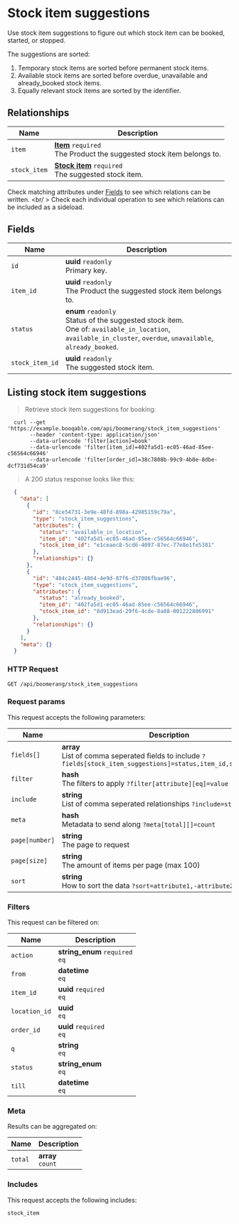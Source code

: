 # Stock item suggestions

Use stock item suggestions to figure out which stock item can be booked,
started, or stopped.

The suggestions are sorted:
  1. Temporary stock items are sorted before permanent stock items.
  2. Available stock items are sorted before overdue, unavailable and already_booked stock items.
  3. Equally relevant stock items are sorted by the identifier.

## Relationships
Name | Description
-- | --
`item` | **[Item](#items)** `required`<br>The Product the suggested stock item belongs to. 
`stock_item` | **[Stock item](#stock-items)** `required`<br>The suggested stock item. 


Check matching attributes under [Fields](#stock-item-suggestions-fields) to see which relations can be written.
<br/ >
Check each individual operation to see which relations can be included as a sideload.
## Fields

 Name | Description
-- | --
`id` | **uuid** `readonly`<br>Primary key.
`item_id` | **uuid** `readonly`<br>The Product the suggested stock item belongs to. 
`status` | **enum** `readonly`<br>Status of the suggested stock item.<br> One of: `available_in_location`, `available_in_cluster`, `overdue`, `unavailable`, `already_booked`.
`stock_item_id` | **uuid** `readonly`<br>The suggested stock item. 


## Listing stock item suggestions


> Retrieve stock item suggestions for booking:

```shell
  curl --get 'https://example.booqable.com/api/boomerang/stock_item_suggestions'
       --header 'content-type: application/json'
       --data-urlencode 'filter[action]=book'
       --data-urlencode 'filter[item_id]=402fa5d1-ec05-46ad-85ee-c56564c66946'
       --data-urlencode 'filter[order_id]=38c7808b-99c9-4b0e-8dbe-dcf731d54ca9'
```

> A 200 status response looks like this:

```json
  {
    "data": [
      {
        "id": "8ce54731-3e9e-48fd-898a-42985159c79a",
        "type": "stock_item_suggestions",
        "attributes": {
          "status": "available_in_location",
          "item_id": "402fa5d1-ec05-46ad-85ee-c56564c66946",
          "stock_item_id": "e1ceaec8-5cd6-4097-87ec-77e8e1fe5381"
        },
        "relationships": {}
      },
      {
        "id": "484c2445-4864-4e9d-87f6-d37086fbae96",
        "type": "stock_item_suggestions",
        "attributes": {
          "status": "already_booked",
          "item_id": "402fa5d1-ec05-46ad-85ee-c56564c66946",
          "stock_item_id": "8d913ead-29f6-4cde-8a88-001222806991"
        },
        "relationships": {}
      }
    ],
    "meta": {}
  }
```

### HTTP Request

`GET /api/boomerang/stock_item_suggestions`

### Request params

This request accepts the following parameters:

Name | Description
-- | --
`fields[]` | **array** <br>List of comma seperated fields to include `?fields[stock_item_suggestions]=status,item_id,stock_item_id`
`filter` | **hash** <br>The filters to apply `?filter[attribute][eq]=value`
`include` | **string** <br>List of comma seperated relationships `?include=stock_item`
`meta` | **hash** <br>Metadata to send along `?meta[total][]=count`
`page[number]` | **string** <br>The page to request
`page[size]` | **string** <br>The amount of items per page (max 100)
`sort` | **string** <br>How to sort the data `?sort=attribute1,-attribute2`


### Filters

This request can be filtered on:

Name | Description
-- | --
`action` | **string_enum** `required`<br>`eq`
`from` | **datetime** <br>`eq`
`item_id` | **uuid** `required`<br>`eq`
`location_id` | **uuid** <br>`eq`
`order_id` | **uuid** `required`<br>`eq`
`q` | **string** <br>`eq`
`status` | **string_enum** <br>`eq`
`till` | **datetime** <br>`eq`


### Meta

Results can be aggregated on:

Name | Description
-- | --
`total` | **array** <br>`count`


### Includes

This request accepts the following includes:

`stock_item`





